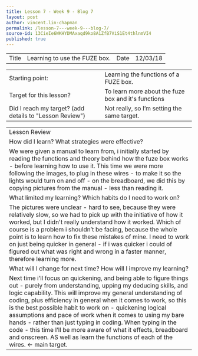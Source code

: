 ```yaml
---
title: Lesson 7 - Week 9 - Blog 7
layout: post
author: vincent.lin-chapman
permalink: /lesson-7---week-9---blog-7/
source-id: 13CieIe6WKHYDMAxaqd9ko8A1ZfB7ViS1Et4thlnmVI4
published: true
---
```

<table>
  <tr>
    <td>Title</td>
    <td>Learning to use the FUZE box.</td>
    <td>Date</td>
    <td>12/03/18</td>
  </tr>
</table>


<table>
  <tr>
    <td>Starting point:</td>
    <td>Learning the functions of a FUZE box.</td>
  </tr>
  <tr>
    <td>Target for this lesson?</td>
    <td>To learn more about the fuze box and it's functions</td>
  </tr>
  <tr>
    <td>Did I reach my target? 
(add details to "Lesson Review")</td>
    <td> Not really, so I’m setting the same target.</td>
  </tr>
</table>


<table>
  <tr>
    <td>Lesson Review</td>
  </tr>
  <tr>
    <td>How did I learn? What strategies were effective? </td>
  </tr>
  <tr>
    <td>We were given a manual to learn from, i initially started by reading the functions and theory behind how the fuze box works - before learning how to use it. This time we were more following the images, to plug in these wires - to make it so the lights would turn on and off - on the breadboard, we did this by copying pictures from the manual - less than reading it. </td>
  </tr>
  <tr>
    <td>What limited my learning? Which habits do I need to work on? </td>
  </tr>
  <tr>
    <td>The pictures were unclear - hard to see, because they were relatively slow, so we had to pick up with the initiative of how it worked, but I didn't really understand how it worked. Which of course is a problem i shouldn’t be facing, because the whole point is to learn how to fix these mistakes of mine. I need to work on just being quicker in general - if i was quicker i could of figured out what was right and wrong in a faster manner, therefore learning more.</td>
  </tr>
  <tr>
    <td>What will I change for next time? How will I improve my learning?</td>
  </tr>
  <tr>
    <td>Next time i’ll focus on quickening, and being able to figure  things out - purely from understanding, upping my deducing skills, and logic capability. This will improve my general understanding of coding, plus efficiency in general when it comes to work, so this is the best possible habit to work on - quickening logical assumptions and pace of work when it comes to using my bare hands - rather than just typing in coding. When typing in the code - this time I’ll be more aware of what it effects, breadboard and onscreen. AS well as learn the functions of each of the wires. ← main target.</td>
  </tr>
</table>


